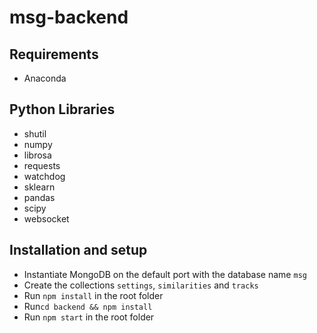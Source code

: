 # msg-backend

## Requirements
* Anaconda

## Python Libraries
* shutil
* numpy
* librosa
* requests
* watchdog
* sklearn
* pandas
* scipy
* websocket

## Installation and setup
* Instantiate MongoDB on the default port with the database name `msg`
* Create the collections `settings`, `similarities` and `tracks`
* Run `npm install` in the root folder
* Run`cd backend && npm install`
* Run `npm start` in the root folder